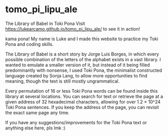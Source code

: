 # tomo_pi_lipu_ale
The Library of Babel in Toki Pona
Visit https://lukearcamo.github.io/tomo_pi_lipu_ale/ to see it in action!

kama pona! My name is Luke and I made this website to practice my Toki Pona and coding skills.

The Library of Babel is a short story by Jorge Luis Borges,
in which every possible combination of the letters of the alphabet exists in a vast library.
I wanted to emulate a smaller version of it, but instead of it being filled predominantly with nonsense,
I used Toki Pona, the minimalist constructed language created by Sonja Lang,
to allow more opportunities to find meaning, though the text is still mostly ungrammatical.

Every permutation of 16 or less Toki Pona words can be found inside this library at several locations.
You can search for text or retrieve the page at a given address of 32 hexadecimal characters,
allowing for over 1.2 × 10^24 Toki Pona sentences.
If you keep the address of the page, you can revisit the exact same page any time.

If you have any suggestions/improvements for the Toki Pona text or anything else here, pls lmk :)
